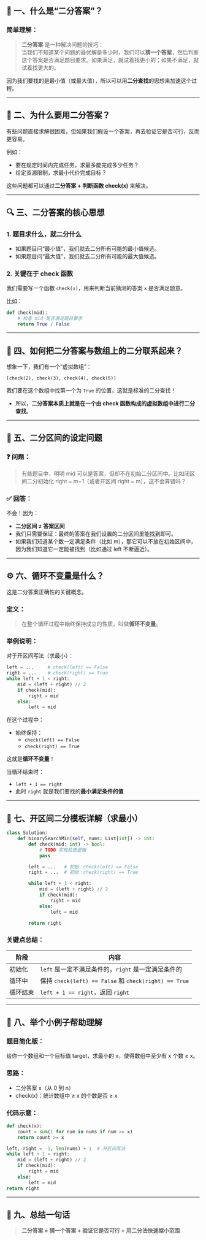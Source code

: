 
## 🌟 一、什么是“二分答案”？

### 简单理解：
> **二分答案** 是一种解决问题的技巧：  
当我们不知道某个问题的最优解是多少时，我们可以**猜一个答案**，然后判断这个答案是否满足题目要求。如果满足，就试着找更小的；如果不满足，就试着找更大的。

因为我们要找的是最小值（或最大值），所以可以用**二分查找**的思想来加速这个过程。

---

## 🧠 二、为什么要用二分答案？

有些问题直接求解很困难，但如果我们假设一个答案，再去验证它是否可行，反而更容易。

例如：

- 要在规定时间内完成任务，求最多能完成多少任务？
- 给定资源限制，求最小代价完成目标？

这些问题都可以通过**二分答案 + 判断函数 check(x)** 来解决。

---

## 🔍 三、二分答案的核心思想

### 1. **题目求什么，就二分什么**
- 如果题目问“最小值”，我们就去二分所有可能的最小值候选。
- 如果题目问“最大值”，我们就去二分所有可能的最大值候选。

### 2. **关键在于 check 函数**
我们需要写一个函数 `check(x)`，用来判断当前猜测的答案 `x` 是否满足题意。

比如：

```python
def check(mid):
    # 检查 mid 是否满足题目要求
    return True / False
```

---

## 🎯 四、如何把二分答案与数组上的二分联系起来？

想象一下，我们有一个“虚拟数组”：

```
[check(2), check(3), check(4), check(5)]
```

我们要在这个数组中找第一个为 `True` 的位置，这就是标准的二分查找！

- 所以，**二分答案本质上就是在一个由 check 函数构成的虚拟数组中进行二分查找**。

---

## 🧩 五、二分区间的设定问题

### ❓ 问题：
> 有些题目中，明明 mid 可以是答案，但却不在初始二分区间中。比如闭区间二分初始化 right = m−1（或者开区间 right = m），这不会算错吗？

### ✅ 回答：
不会！因为：

- **二分区间 ≠ 答案区间**
- 我们只需要保证：最终的答案在我们设置的二分区间里能找到即可。
- 如果我们知道某个数一定满足条件（比如 m），那它可以不放在初始区间中，因为我们知道它一定能被找到（比如通过 left 不断逼近）。

---

## ⚙️ 六、循环不变量是什么？

这是二分答案正确性的关键概念。

### 定义：
> 在整个循环过程中始终保持成立的性质，叫做**循环不变量**。

### 举例说明：

对于开区间写法（求最小）：

```python
left = ...     # check(left) == False
right = ...    # check(right) == True
while left + 1 < right:
    mid = (left + right) // 2
    if check(mid):
        right = mid
    else:
        left = mid
```

在这个过程中：

- 始终保持：
  - `check(left) == False`
  - `check(right) == True`

这就是**循环不变量**！

当循环结束时：

- `left + 1 == right`
- 此时 `right` 就是我们要找的**最小满足条件的值**

---

## 📐 七、开区间二分模板详解（求最小）

```python
class Solution:
    def binarySearchMin(self, nums: List[int]) -> int:
        def check(mid: int) -> bool:
            # TODO 实现检查逻辑
            pass

        left = ...   # 初始：check(left) == False
        right = ...  # 初始：check(right) == True

        while left + 1 < right:
            mid = (left + right) // 2
            if check(mid):
                right = mid
            else:
                left = mid

        return right
```

### 关键点总结：

| 阶段 | 内容 |
|------|------|
| 初始化 | `left` 是一定不满足条件的，`right` 是一定满足条件的 |
| 循环中 | 保持 `check(left) == False` 和 `check(right) == True` |
| 循环结束 | `left + 1 == right`，返回 `right` |

---

## 🧪 八、举个小例子帮助理解

### 题目简化版：
给你一个数组和一个目标值 target，求最小的 x，使得数组中至少有 x 个数 ≥ x。

### 思路：
- 二分答案 x（从 0 到 n）
- check(x)：统计数组中 ≥ x 的个数是否 ≥ x

### 代码示意：

```python
def check(x):
    count = sum(1 for num in nums if num >= x)
    return count >= x

left, right = -1, len(nums) + 1  # 开区间写法
while left + 1 < right:
    mid = (left + right) // 2
    if check(mid):
        right = mid
    else:
        left = mid
return right
```

---

## 🧠 九、总结一句话

> **二分答案 = 猜一个答案 + 验证它是否可行 + 用二分法快速缩小范围**
